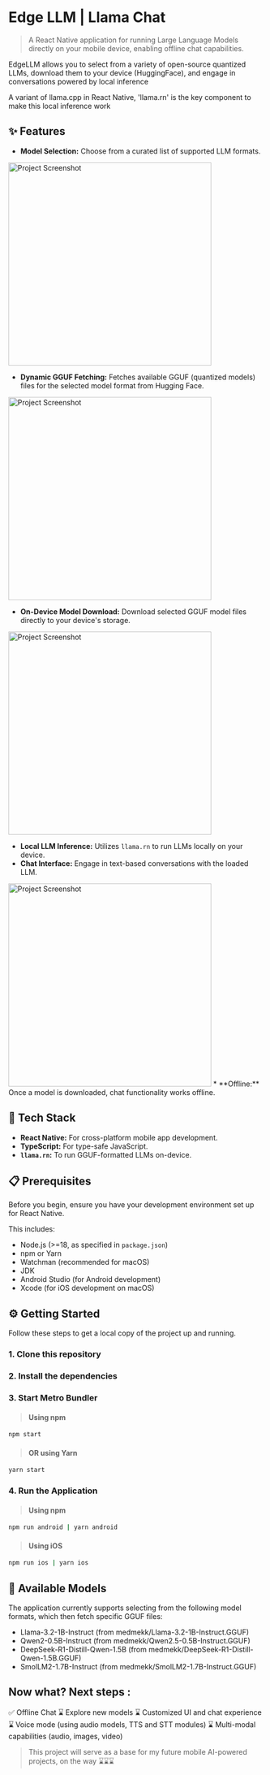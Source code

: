 # Edge LLM | Llama Chat

> A React Native application for running Large Language Models directly on your mobile device, enabling offline chat capabilities.

EdgeLLM allows you to select from a variety of open-source quantized LLMs, download them to your device (HuggingFace), and engage in conversations powered by local inference

A variant of llama.cpp in React Native, 'llama.rn' is the key component to make this local inference work

## ✨ Features

*   **Model Selection:** Choose from a curated list of supported LLM formats.
<img src="./assets/Screenshot1.png" alt="Project Screenshot" width="400">

*   **Dynamic GGUF Fetching:** Fetches available GGUF (quantized models) files for the selected model format from Hugging Face.
<img src="./assets/Screenshot2.png" alt="Project Screenshot" width="400">

*   **On-Device Model Download:** Download selected GGUF model files directly to your device's storage.
<img src="./assets/Screenshot3.png" alt="Project Screenshot" width="400">

*   **Local LLM Inference:** Utilizes `llama.rn` to run LLMs locally on your device.
*   **Chat Interface:** Engage in text-based conversations with the loaded LLM.
<img src="./assets/Screenshot4.png" alt="Project Screenshot" width="400">
*   **Offline:** Once a model is downloaded, chat functionality works offline.

## 🚀 Tech Stack

*   **React Native:** For cross-platform mobile app development.
*   **TypeScript:** For type-safe JavaScript.
*   **`llama.rn`:** To run GGUF-formatted LLMs on-device.

## 📋 Prerequisites

Before you begin, ensure you have your development environment set up for React Native.

This includes:
*   Node.js (>=18, as specified in `package.json`)
*   npm or Yarn
*   Watchman (recommended for macOS)
*   JDK
*   Android Studio (for Android development)
*   Xcode (for iOS development on macOS)

## ⚙️ Getting Started

Follow these steps to get a local copy of the project up and running.

### 1. Clone this repository

### 2. Install the dependencies

### 3. Start Metro Bundler
> #### Using npm
```bash
npm start
```

> #### OR using Yarn
```bash
yarn start
```

### 4. Run the Application
> #### Using npm
```bash
npm run android | yarn android
```
> #### Using iOS
```bash
npm run ios | yarn ios
```

## 🤖 Available Models

The application currently supports selecting from the following model formats, which then fetch specific GGUF files:
* Llama-3.2-1B-Instruct (from medmekk/Llama-3.2-1B-Instruct.GGUF)
* Qwen2-0.5B-Instruct (from medmekk/Qwen2.5-0.5B-Instruct.GGUF)
* DeepSeek-R1-Distill-Qwen-1.5B (from medmekk/DeepSeek-R1-Distill-Qwen-1.5B.GGUF)
* SmolLM2-1.7B-Instruct (from medmekk/SmolLM2-1.7B-Instruct.GGUF)

## Now what? Next steps :
✅ Offline Chat
⌛ Explore new models
⌛ Customized UI and chat experience
⌛ Voice mode (using audio models, TTS and STT modules)
⌛ Multi-modal capabilities (audio, images, video)

> This project will serve as a base for my future mobile AI-powered projects, on the way ⌛⌛⌛